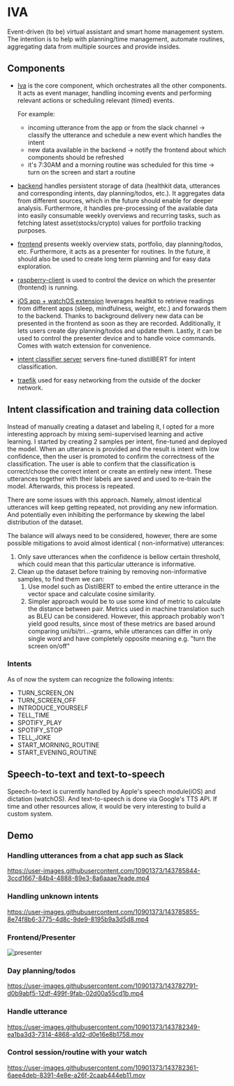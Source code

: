 # IVA

Event-driven (to be) virtual assistant and smart home management system. The intention is to help with planning/time
management, automate routines, aggregating data from multiple sources and provide insides.

## Components

* [Iva](https://github.com/project-iva/iva) is the core component, which orchestrates all the other components. It acts
  as event manager, handling incoming events and performing relevant actions or scheduling relevant (timed)
  events.

  For example:
    * incoming utterance from the app or from the slack channel -> classify the utterance and schedule a new event which
      handles the intent
    * new data available in the backend -> notify the frontend about which components should be refreshed
    * it's 7:30AM and a morning routine was scheduled for this time -> turn on the screen and start a routine
* [backend](https://github.com/project-iva/iva_backend) handles persistent storage of data (healthkit data, utterances
  and corresponding intents, day planning/todos, etc.). It aggregates data from different sources, which in the future
  should enable for deeper analysis. Furthermore, it handles pre-processing of the available data into easily consumable
  weekly overviews and recurring tasks, such as fetching latest asset(stocks/crypto) values for portfolio tracking
  purposes.
* [frontend](https://github.com/project-iva/iva_frontend) presents weekly overview stats, portfolio, day planning/todos,
  etc. Furthermore, it acts as a presenter for routines. In the future, it should also be used to create long term
  planning and for easy data exploration.
* [raspberry-client](https://github.com/project-iva/iva_raspberry_client) is used to control the device on which the
  presenter (frontend) is running.
* [iOS app + watchOS extension](https://github.com/project-iva/iva_ios) leverages healtkit to retrieve readings from
  different apps (sleep, mindfulness, weight, etc.) and forwards them to the backend. Thanks to background delivery new
  data can be presented in the frontend as soon as they are recorded. Additionally, it lets users create day
  planning/todos and update them. Lastly, it can be used to control the presenter device and to handle voice commands.
  Comes with watch extension for convenience.
* [intent classifier server](https://github.com/project-iva/iva_bert_classifier_api) servers fine-tuned distilBERT for
  intent classification.
* [traefik](https://github.com/project-iva/iva_traefik) used for easy networking from the outside of the docker network.

## Intent classification and training data collection

Instead of manually creating a dataset and labeling it, I opted for a more interesting approach by mixing
semi-supervised learning and active learning. I started by creating 2 samples per intent, fine-tuned and deployed the
model. When an utterance is provided and the result is intent with low confidence, then the user is promoted to confirm
the correctness of the classification. The user is able to confirm that the classification is correct/chose the correct
intent or create an entirely new intent. These utterances together with their labels are saved and used to re-train the
model. Afterwards, this process is repeated.

There are some issues with this approach. Namely, almost identical utterances will keep getting repeated, not providing
any new information. And potentially even inhibiting the performance by skewing the label distribution of the dataset.

The balance will always need to be considered, however, there are some possible mitigations to avoid almost identical (
non-informative) utterances:

1. Only save utterances when the confidence is bellow certain threshold, which could mean that this particular utterance
   is informative.
2. Clean up the dataset before training by removing non-informative samples, to find them we can:
    1. Use model such as DistilBERT to embed the entire utterance in the vector space and calculate cosine similarity.
    2. Simpler approach would be to use some kind of metric to calculate the distance between pair. Metrics used in
       machine translation such as BLEU can be considered. However, this approach probably won't yield good results,
       since most of these metrics are based around comparing uni/bi/tri...-grams, while utterances can differ in only
       single word and have completely opposite meaning e.g. "turn the screen on/off"

### Intents

As of now the system can recognize the following intents:

* TURN_SCREEN_ON
* TURN_SCREEN_OFF
* INTRODUCE_YOURSELF
* TELL_TIME
* SPOTIFY_PLAY
* SPOTIFY_STOP
* TELL_JOKE
* START_MORNING_ROUTINE
* START_EVENING_ROUTINE

## Speech-to-text and text-to-speech

Speech-to-text is currently handled by Apple's speech module(iOS) and dictation (watchOS). And text-to-speech is done
via Google's TTS API. If time and other resources allow, it would be very interesting to build a custom system.

## Demo
### Handling utterances from a chat app such as Slack
https://user-images.githubusercontent.com/10901373/143785844-3ccd1667-84b4-4888-89e3-8a6aaae7eade.mp4

### Handling unknown intents
https://user-images.githubusercontent.com/10901373/143785855-8e74f8b6-3775-4d8c-9de9-8195b9a3d5d8.mp4


### Frontend/Presenter
![presenter](https://user-images.githubusercontent.com/10901373/143780844-4940be8b-64d4-427c-a5f2-14fdf04314af.png)


### Day planning/todos
https://user-images.githubusercontent.com/10901373/143782791-d0b9abf5-12df-499f-9fab-02d00a55cd1b.mp4


### Handle utterance
https://user-images.githubusercontent.com/10901373/143782349-ea1ba3d3-7314-4868-a1d2-d0e16e8b1758.mov


### Control session/routine with your watch
https://user-images.githubusercontent.com/10901373/143782361-6aee4deb-8391-4e8e-a26f-2caab444eb11.mov



